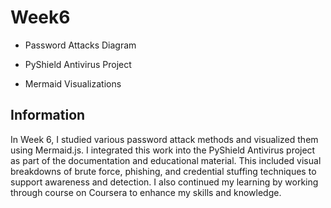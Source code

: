 # Week6

- Password Attacks Diagram

- PyShield Antivirus Project

- Mermaid Visualizations

## Information
In Week 6, I studied various password attack methods and visualized them using Mermaid.js.
I integrated this work into the PyShield Antivirus project as part of the documentation and educational material. This included visual breakdowns of brute force, phishing, and credential stuffing techniques to support awareness and detection. I also continued my learning by working through course on Coursera to enhance my skills and knowledge.
